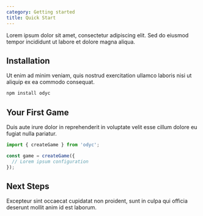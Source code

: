 ```yaml
---
category: Getting started
title: Quick Start
---
```



Lorem ipsum dolor sit amet, consectetur adipiscing elit. Sed do eiusmod tempor incididunt ut labore et dolore magna aliqua.

## Installation

Ut enim ad minim veniam, quis nostrud exercitation ullamco laboris nisi ut aliquip ex ea commodo consequat.

```bash
npm install odyc
```

## Your First Game

Duis aute irure dolor in reprehenderit in voluptate velit esse cillum dolore eu fugiat nulla pariatur.

```javascript
import { createGame } from 'odyc';

const game = createGame({
  // Lorem ipsum configuration
});
```

## Next Steps

Excepteur sint occaecat cupidatat non proident, sunt in culpa qui officia deserunt mollit anim id est laborum.